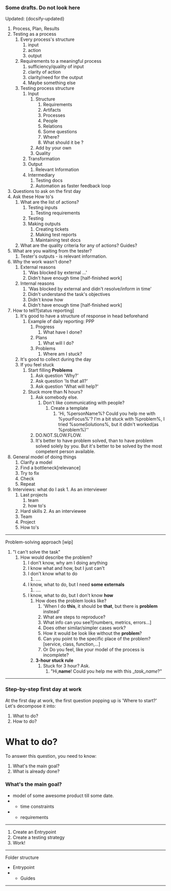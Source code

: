 ### Some drafts. Do not look here

Updated: {docsify-updated}


1. Process, Plan, Results
2. Testing as a process
	1. Every process's structure
		1. input
		2. action
		3. output
	2. Requirements to a meaningful process
		1. sufficiency/quality of input
		2. clarity of action
		3. clarity/need for the output
		4. Maybe something else
	3.  Testing process structure
		1. Input
			1. Structure
				1. Requirements
				2. Artifacts
				3. Processes
				4. People
				5. Relations
				6. Some questions
				7. Where?
				8. What should it be ?
			2. Add by your own		
			3. Quality
		2. Transformation
		3. Output
			1. Relevant Information
		4. Intermediary
			1. Testing docs
			2. Automation as faster feedback loop
3. Questions to ask on the  first day
5. Ask these How to's
	1. What are the list of actions?
		1. Testing inputs
			1. Testing requirements
		2. Testing
		3. Making outputs
			1. Creating tickets
			2. Making test reports
			3. Maintaining test docs
	2. What are the quality criteria for any of actions? Guides?
6.  What are you waiting from the tester?
	1.  Tester's outputs - is relevant information.
7.  Why the work wasn't done?
	1.  External reasons
		1.  'Was blocked by external ...'
		2.  Didn't have  enough time [half-finished work]
	2.  Internal reasons
		1.  'Was blocked  by external and didn't resolve/inform in time'
		2.  Didn't understand the task's objectives
		3.  Didn't know how
		4.  Didn't have  enough time [half-finished work]
8.  How to tell?[status reporting]
	1.  It's good to have a structure of response in head beforehand
		1.  Example of daily reporting: PPP
			1.  Progress
				1.  What have I done?
			2.  Plans
				1.  What will I do?
			3.  Problems
				1.  Where am I stuck?
	2.  It's good to collect during the day
	3.  If you feel stuck
		1.  Start filling **Problems**	
			1.  Ask question 'Why?'
			2. Ask question 'Is that all?'
			3. Ask question 'What will help?'
		2.  Stuck more than N hours?
			1.  Ask  somebody else.
				1.  Don't like communicating with people?
					1.  Create a template
						1.  'Hi, %personName%? Could you help me with %yourFocus%'? I'm a bit stuck with %problem%, I tried %someSolutions%, but it didn't worked(as %problem%)''
			2.  DO.NOT.SLOW.FLOW.
			3.  It's better to have problem solved, than to have problem solved solely by you. But it's better to be solved by the most competent person available.
9.  General model of doing things
	1.  Clarify a model
	2.  Find a bottleneck[relevance]
	3.  Try to fix
	4.  Check
	5.  Repeat
10.  Interviews: what do I ask
	1.  As an interviewer
		1.  Last projects
			1.  team
			2.  how to's
		2.  Hard skills
	2.  As an interviewee
		1.  Team
		2.  Project
		3.  How to's

-----
Problem-solving approach [wip]

1. "I can't solve the task"
	1. How would describe the problem?
		1. I don't know, why am I doing anything
		2. I know what and how, but I just can't
		3. I don't know what to do
			1. ....
		4. I know, what to do, but I need **some externals**
			1. ....
		5. I know, what to do, but I don't know **how**
			1. How does the problem looks like?
				1. 'When I do __this__, it should be __that__, but there is __problem__ instead'
				2. What are steps to reproduce?
				3. What info can you see?[numbers, metrics, errors...]
				4. Does other similar/simpler cases work?
				5. How it would be look like without the __problem__?
				6. Can you point to the specific place of the problem?[service, class, function,...]
				7. Or Do you feel, like your model of the process is incomplete?
			2. **3-hour stuck rule**
				1. Stuck for 3 hour? Ask.
					1. "Hi,__name__! Could you help me with this __task_name_?"

-----


### Step-by-step  first day at work


At the first day at work, the first question popping up is 'Where to start?'
Let's decompose it into:

1. What to do?
2. How to do?


# What to do?

To answer this question, you need to know:
1. What's the main goal?
2. What is already done?


### What's the main goal?
 - model  of some awesome product till some date.
 - - time constraints
 - - requirements

---
1. Create an Entrypoint
2. Create a testing strategy
3. Work!
---


Folder structure

- Entrypoint
- - Guides
-----